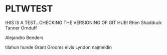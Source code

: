 # PLTWTEST
tHIS IS A TEST...CHECKING THE VERSIONING OF GIT HUB!
Rhen Shadduck
Tanner Ornduff

Alejandro Benders

tilahun hunde
Grant Grooms
elvis
Lyndon
najmeldin


